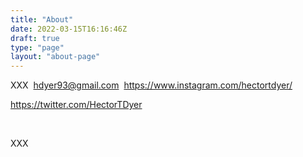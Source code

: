 ```yaml
---
title: "About"
date: 2022-03-15T16:16:46Z
draft: true
type: "page"
layout: "about-page"
---
```



 XXX 
​
hdyer93@gmail.com
​
https://www.instagram.com/hectortdyer/
​

https://twitter.com/HectorTDyer

​

XXX

